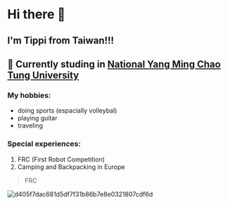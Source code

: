 # Hi there 👋
## I'm Tippi from Taiwan!!!
## 🔭 Currently studing in [National Yang Ming Chao Tung University](https://www.nycu.edu.tw/)

### My hobbies:
- doing sports (espacially volleybal)
- playing guitar
- traveling

### Special experiences:
1. FRC (First Robot Competition)
2. Camping and Backpacking in Europe

> FRC

<!--
**this is a bold text**   this is not a bold text
-Taiwan :EMOJICODE:
-Japan
*斜體*  ~~wrongone~~  ***bold and italic***


about my school[nycu](https://www.nycu.edu.tw/)

> some special qute
-->

<!--
**tippil/tippil** is a ✨ _special_ ✨ repository because its `README.md` (this file) appears on your GitHub profile.

Here are some ideas to get you started:

### 🔭 I’m currently studing in nycu
- 🌱 I’m currently learning electricity computer engineering
- 👯 I’m looking to collaborate on ...
- 🤔 I’m looking for help with ...
- 💬 Ask me about ...
- 📫 How to reach me: ...
- 😄 Pronouns: ...
- ⚡ Fun fact: ...
-->
![d405f7dac681d5df7f31b86b7e8e0321807cdf6d](https://user-images.githubusercontent.com/98199306/150623533-b444117d-73f9-4b94-950e-12479ae0a72c.jpg)
